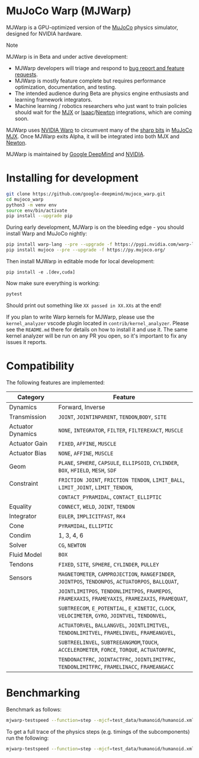 # MuJoCo Warp (MJWarp)

MJWarp is a GPU-optimized version of the [MuJoCo](https://github.com/google-deepmind/mujoco) physics simulator, designed for NVIDIA hardware.

> [!NOTE]
> MJWarp is in Beta and under active development:
> * MJWarp developers will triage and respond to [bug report and feature requests](https://github.com/google-deepmind/mujoco_warp/issues).
> * MJWarp is mostly feature complete but requires performance optimization, documentation, and testing.
> * The intended audience during Beta are physics engine enthusiasts and learning framework integrators.
> * Machine learning / robotics researchers who just want to train policies should wait for the [MJX](https://mujoco.readthedocs.io/en/stable/mjx.html) or [Isaac](https://isaac-sim.github.io/IsaacLab/main/index.html)/[Newton](https://github.com/newton-physics/newton) integrations, which are coming soon.

MJWarp uses [NVIDIA Warp](https://github.com/NVIDIA/warp) to circumvent many of the [sharp bits](https://mujoco.readthedocs.io/en/stable/mjx.html#mjx-the-sharp-bits) in [MuJoCo MJX](https://mujoco.readthedocs.io/en/stable/mjx.html#). Once MJWarp exits Alpha, it will be integrated into both MJX and [Newton](https://developer.nvidia.com/blog/announcing-newton-an-open-source-physics-engine-for-robotics-simulation).

MJWarp is maintained by [Google DeepMind](https://deepmind.google/) and [NVIDIA](https://www.nvidia.com/).

# Installing for development

```bash
git clone https://github.com/google-deepmind/mujoco_warp.git
cd mujoco_warp
python3 -m venv env
source env/bin/activate
pip install --upgrade pip
```

During early development, MJWarp is on the bleeding edge - you should install Warp and MuJoCo nightly:

```bash
pip install warp-lang --pre --upgrade -f https://pypi.nvidia.com/warp-lang/
pip install mujoco --pre --upgrade -f https://py.mujoco.org/
```

Then install MJWarp in editable mode for local development:

```
pip install -e .[dev,cuda]
```

Now make sure everything is working:

```bash
pytest
```

Should print out something like `XX passed in XX.XXs` at the end!

If you plan to write Warp kernels for MJWarp, please use the `kernel_analyzer` vscode plugin located in `contrib/kernel_analyzer`.
Please see the `README.md` there for details on how to install it and use it.  The same kernel analyzer will be run on any PR
you open, so it's important to fix any issues it reports.

# Compatibility

The following features are implemented:

| Category          | Feature                                                                                                  |
| ----------------- | ---------------------------------------------------------------------------------------------------------|
| Dynamics          | Forward, Inverse                                                                                         |
| Transmission      | `JOINT`, `JOINTINPARENT`, `TENDON`,`BODY`, `SITE`                                                        |
| Actuator Dynamics | `NONE`, `INTEGRATOR`, `FILTER`, `FILTEREXACT`, `MUSCLE`                                                  |
| Actuator Gain     | `FIXED`, `AFFINE`, `MUSCLE`                                                                              |
| Actuator Bias     | `NONE`, `AFFINE`, `MUSCLE`                                                                               |
| Geom              | `PLANE`, `SPHERE`, `CAPSULE`, `ELLIPSOID`, `CYLINDER`, `BOX`, `HFIELD`, `MESH`, `SDF`                    |
| Constraint        | `FRICTION JOINT`, `FRICTION TENDON`, `LIMIT_BALL`, `LIMIT_JOINT`, `LIMIT_TENDON`,                        |
|                   | `CONTACT_PYRAMIDAL`, `CONTACT_ELLIPTIC`                                                                  |
| Equality          | `CONNECT`, `WELD`, `JOINT`, `TENDON`                                                                     |
| Integrator        | `EULER`, `IMPLICITFAST`, `RK4`                                                                           |
| Cone              | `PYRAMIDAL`, `ELLIPTIC`                                                                                  |
| Condim            | 1, 3, 4, 6                                                                                               |
| Solver            | `CG`, `NEWTON`                                                                                           |
| Fluid Model       | `BOX`                                                                                                    |
| Tendons           | `FIXED`, `SITE`, `SPHERE`, `CYLINDER`, `PULLEY`                                                          |
| Sensors           | `MAGNETOMETER`, `CAMPROJECTION`, `RANGEFINDER`, `JOINTPOS`, `TENDONPOS`, `ACTUATORPOS`, `BALLQUAT`,      |
|                   | `JOINTLIMITPOS`, `TENDONLIMITPOS`, `FRAMEPOS`, `FRAMEXAXIS`, `FRAMEYAXIS`, `FRAMEZAXIS`, `FRAMEQUAT`,    |
|                   | `SUBTREECOM`, `E_POTENTIAL`, `E_KINETIC`, `CLOCK`, `VELOCIMETER`, `GYRO`, `JOINTVEL`, `TENDONVEL`,       |
|                   | `ACTUATORVEL`, `BALLANGVEL`, `JOINTLIMITVEL`, `TENDONLIMITVEL`, `FRAMELINVEL`, `FRAMEANGVEL`,            |
|                   | `SUBTREELINVEL`, `SUBTREEANGMOM`,`TOUCH`, `ACCELEROMETER`, `FORCE`, `TORQUE`, `ACTUATORFRC`,             |
|                   | `TENDONACTFRC`, `JOINTACTFRC`, `JOINTLIMITFRC`, `TENDONLIMITFRC`, `FRAMELINACC`, `FRAMEANGACC`           |

# Benchmarking

Benchmark as follows:

```bash
mjwarp-testspeed --function=step --mjcf=test_data/humanoid/humanoid.xml --batch_size=8192
```

To get a full trace of the physics steps (e.g. timings of the subcomponents) run the following:

```bash
mjwarp-testspeed --function=step --mjcf=test_data/humanoid/humanoid.xml --batch_size=8192 --event_trace=True
```

